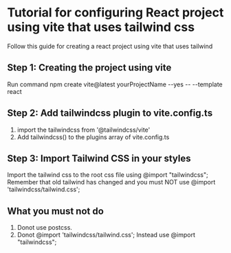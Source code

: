 # Tutorial for configuring React project using vite that uses tailwind css
Follow this guide for creating a react project using vite that uses tailwind

## Step 1: Creating the project using vite
Run command npm create vite@latest yourProjectName --yes -- --template react

## Step 2: Add tailwindcss plugin to vite.config.ts
1. import the tailwindcss from '@tailwindcss/vite'
2. Add tailwindcss() to the plugins array of vite.config.ts

## Step 3: Import Tailwind CSS in your styles
Import the tailwind css to the root css file using @import "tailwindcss";
Remember that old tailwind has changed and you must NOT use @import 'tailwindcss/tailwind.css';

## What you must not do
1. Donot use postcss.
2. Donot @import 'tailwindcss/tailwind.css'; Instead use @import "tailwindcss"; 